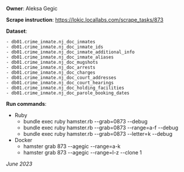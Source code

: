 **Owner**: Aleksa Gegic
 
**Scrape instruction**: https://lokic.locallabs.com/scrape_tasks/873

**Dataset**: 
  
    - db01.crime_inmate.nj_doc_inmates
    - db01.crime_inmate.nj_doc_inmate_ids
    - db01.crime_inmate.nj_doc_inmate_additional_info
    - db01.crime_inmate.nj_doc_inmate_aliases
    - db01.crime_inmate.nj_doc_mugshots
    - db01.crime_inmate.nj_doc_arrests
    - db01.crime_inmate.nj_doc_charges
    - db01.crime_inmate.nj_doc_court_addresses
    - db01.crime_inmate.nj_doc_court_hearings
    - db01.crime_inmate.nj_doc_holding_facilities
    - db01.crime_inmate.nj_doc_parole_booking_dates

**Run commands**:
- Ruby
  - bundle exec ruby hamster.rb --grab=0873 --debug
  - bundle exec ruby hamster.rb --grab=0873 --range=a-f --debug
  - bundle exec ruby hamster.rb --grab=0873 --letter=k --debug
- Docker
  - hamster grab 873 --agegic --range=a-k
  - hamster grab 873 --agegic --range=l-z --clone 1

_June 2023_
